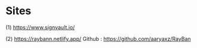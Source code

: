 # Sites
(1) https://www.signvault.io/ 

(2) https://raybann.netlify.app/  Github : https://github.com/aaryaxz/RayBan

